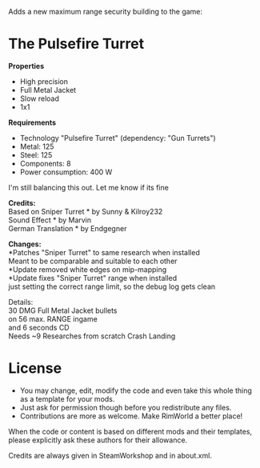 Adds a new maximum range security building to the game:

<h1>The Pulsefire Turret</h1>
 
<b>Properties</b>
 - High precision
 - Full Metal Jacket
 - Slow reload
 - 1x1

<b>Requirements</b>
 - Technology "Pulsefire Turret"
   (dependency: "Gun Turrets")
 - Metal: 125
 - Steel: 125
 - Components: 8
 - Power consumption: 400 W
 
I'm still balancing this out. Let me know if its fine
 
<b>Credits:</b><br>
Based on Sniper Turret * by Sunny & Kilroy232<br>
Sound Effect * by Marvin<br>
German Translation * by Endgegner<br>

<b>Changes:</b><br>
*Patches "Sniper Turret" to same research when installed<br>
 Meant to be comparable and suitable to each other<br>
*Update removed white edges on mip-mapping <br>
*Update fixes "Sniper Turret" range when installed<br>
 just setting the correct range limit, so the debug log gets clean<br>

Details:<br>
30 DMG Full Metal Jacket bullets<br>
on 56 max. RANGE ingame<br>
and 6 seconds CD<br>
Needs ~9 Researches from scratch Crash Landing<br>

# License
- You may change, edit, modify the code and even take this whole thing as a template for your mods.
- Just ask for permission though before you redistribute any files.
- Contributions are more as welcome. Make RimWorld a better place!

When the code or content is based on different mods and their templates, please explicitly ask these authors for their allowance.

Credits are always given in SteamWorkshop and in about.xml.
